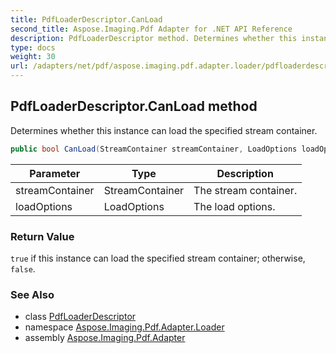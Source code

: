 ```yaml
---
title: PdfLoaderDescriptor.CanLoad
second_title: Aspose.Imaging.Pdf Adapter for .NET API Reference
description: PdfLoaderDescriptor method. Determines whether this instance can load the specified stream container
type: docs
weight: 30
url: /adapters/net/pdf/aspose.imaging.pdf.adapter.loader/pdfloaderdescriptor/canload/
---
```

## PdfLoaderDescriptor.CanLoad method

Determines whether this instance can load the specified stream container.

```csharp
public bool CanLoad(StreamContainer streamContainer, LoadOptions loadOptions)
```

| Parameter | Type | Description |
| --- | --- | --- |
| streamContainer | StreamContainer | The stream container. |
| loadOptions | LoadOptions | The load options. |

### Return Value

`true` if this instance can load the specified stream container; otherwise, `false`.

### See Also

* class [PdfLoaderDescriptor](../)
* namespace [Aspose.Imaging.Pdf.Adapter.Loader](../../../aspose.imaging.pdf.adapter.loader/)
* assembly [Aspose.Imaging.Pdf.Adapter](../../../)


